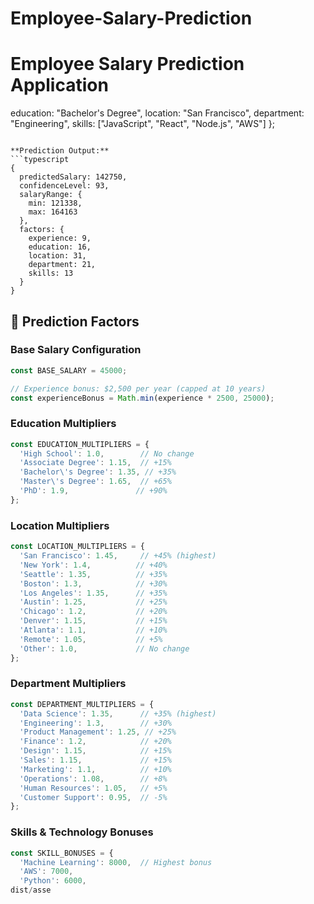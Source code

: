 # Employee-Salary-Prediction
# Employee Salary Prediction Application
  education: "Bachelor's Degree",
  location: "San Francisco",
  department: "Engineering",
  skills: ["JavaScript", "React", "Node.js", "AWS"]
};
```

**Prediction Output:**
```typescript
{
  predictedSalary: 142750,
  confidenceLevel: 93,
  salaryRange: {
    min: 121338,
    max: 164163
  },
  factors: {
    experience: 9,
    education: 16,
    location: 31,
    department: 21,
    skills: 13
  }
}
```

## 🎯 Prediction Factors

### Base Salary Configuration

```typescript
const BASE_SALARY = 45000;

// Experience bonus: $2,500 per year (capped at 10 years)
const experienceBonus = Math.min(experience * 2500, 25000);
```

### Education Multipliers

```typescript
const EDUCATION_MULTIPLIERS = {
  'High School': 1.0,        // No change
  'Associate Degree': 1.15,  // +15%
  'Bachelor\'s Degree': 1.35, // +35%
  'Master\'s Degree': 1.65,  // +65%
  'PhD': 1.9,               // +90%
};
```

### Location Multipliers

```typescript
const LOCATION_MULTIPLIERS = {
  'San Francisco': 1.45,     // +45% (highest)
  'New York': 1.4,          // +40%
  'Seattle': 1.35,          // +35%
  'Boston': 1.3,            // +30%
  'Los Angeles': 1.35,      // +35%
  'Austin': 1.25,           // +25%
  'Chicago': 1.2,           // +20%
  'Denver': 1.15,           // +15%
  'Atlanta': 1.1,           // +10%
  'Remote': 1.05,           // +5%
  'Other': 1.0,             // No change
};
```

### Department Multipliers

```typescript
const DEPARTMENT_MULTIPLIERS = {
  'Data Science': 1.35,      // +35% (highest)
  'Engineering': 1.3,        // +30%
  'Product Management': 1.25, // +25%
  'Finance': 1.2,            // +20%
  'Design': 1.15,            // +15%
  'Sales': 1.15,             // +15%
  'Marketing': 1.1,          // +10%
  'Operations': 1.08,        // +8%
  'Human Resources': 1.05,   // +5%
  'Customer Support': 0.95,  // -5%
};
```

### Skills & Technology Bonuses

```typescript
const SKILL_BONUSES = {
  'Machine Learning': 8000,  // Highest bonus
  'AWS': 7000,
  'Python': 6000,
dist/asse

